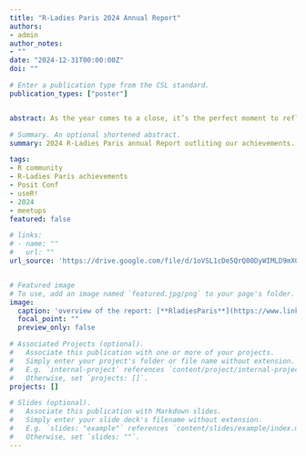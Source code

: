 ```yaml
---
title: "R-Ladies Paris 2024 Annual Report"
authors:
- admin
author_notes:
- ""
date: "2024-12-31T00:00:00Z"
doi: ""

# Enter a publication type from the CSL standard.
publication_types: ["poster"]


abstract: As the year comes to a close, it’s the perfect moment to reflect on our achievements through our 2024 Annual Report. Highlights from the report: About us, Leadership team, Activities promoting R-Ladies Paris and Overview of our 2024 meetups

# Summary. An optional shortened abstract.
summary: 2024 R-Ladies Paris annual Report outliting our achievements.

tags:
- R community
- R-Ladies Paris achievements
- Posit Conf
- useR!
- 2024
- meetups
featured: false

# links:
# - name: ""
#   url: ""
url_source: 'https://drive.google.com/file/d/1oVSL1cDe5QrQ00DyWIMLD9mX0lmWLyYX/view?usp=sharing'


# Featured image
# To use, add an image named `featured.jpg/png` to your page's folder. 
image:
  caption: 'overview of the report: [**RladiesParis**](https://www.linkedin.com/in/r-ladies-paris/)'
  focal_point: ""
  preview_only: false

# Associated Projects (optional).
#   Associate this publication with one or more of your projects.
#   Simply enter your project's folder or file name without extension.
#   E.g. `internal-project` references `content/project/internal-project/index.md`.
#   Otherwise, set `projects: []`.
projects: []

# Slides (optional).
#   Associate this publication with Markdown slides.
#   Simply enter your slide deck's filename without extension.
#   E.g. `slides: "example"` references `content/slides/example/index.md`.
#   Otherwise, set `slides: ""`.
---
```


